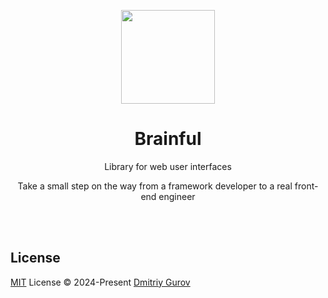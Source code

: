<p align="center">
<a href="https://brainfuljs.dev">
<img src="https://github.com/user-attachments/assets/eec3e8ea-63dd-4e87-99e1-11ad09b2b9a6" height="150">
</a>
</p>

<h1 align="center">
Brainful
</h1>
<p align="center">
Library for web user interfaces
<p>
<p align="center">
Take a small step on the way from a framework developer to a real front-end engineer
<p>

<br>
<br>

## License

[MIT](./LICENSE) License © 2024-Present [Dmitriy Gurov](https://github.com/GurovDmitriy)
